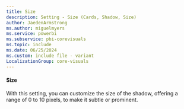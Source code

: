 ```yaml
---
title: Size
description: Setting - Size (Cards, Shadow, Size)
author: JaedenArmstrong
ms.author: miguelmyers
ms.service: powerbi
ms.subservice: pbi-corevisuals
ms.topic: include
ms.date: 06/25/2024
ms.custom: include file - variant
LocalizationGroup: core-visuals
---
```

#### Size

With this setting, you can customize the size of the shadow, offering a range of 0 to 10 pixels, to make it subtle or prominent.
